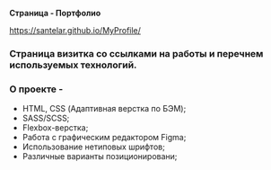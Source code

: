 **Страница - Портфолио**

https://santelar.github.io/MyProfile/

### Страница визитка со ссылками на работы и перечнем используемых технологий.

### О проекте -
- HTML, CSS (Адаптивная верстка по БЭМ);
- SASS/SCSS;
- Flexbox-верстка;
- Работа с графическим редактором Figma;
- Использование нетиповых шрифтов;
- Различные варианты позиционировани;

